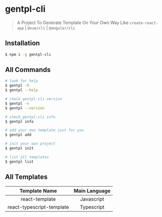 # gentpl-cli

> A Project To Generate Template On Your Own Way Like `create-react-app` | `@vue/cli` | `@angular/cli`

## Installation

```bash
$ npm i -g gentpl-cli
```

## All Commands

```bash
# look for help
$ gentpl -h
$ gentpl --help

# check gentpl-cli version
$ gentpl -v
$ gentpl --version

# check gentpl-cli info
$ gentpl info

# add your own template just for you
$ gentpl add

# init your own project
$ gentpl init

# list all templates
$ gentpl list
```

## All Templates

|       Template Name       | Main Language |
| :-----------------------: | :-----------: |
|      react-template       |  Javascript   |
| react-typescript-template |  Typescript   |
